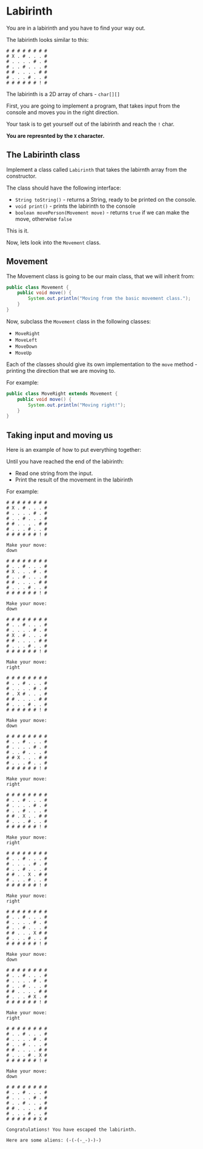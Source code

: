 # Labirinth

You are in a labirinth and you have to find your way out.

The labirinth looks similar to this:

```
# # # # # # # # 
# X . # . . . # 
# . . . . # . # 
# . . # . . . # 
# # . . . . # # 
# . . . # . . # 
# # # # # # ! # 
```

The labirinth is a 2D array of chars - `char[][]`

First, you are going to implement a program, that takes input from the console and moves you in the right direction.

Your task is to get yourself out of the labirinth and reach the `!` char.

**You are represnted by the `X` character.**

## The Labirinth class

Implement a class called `Labirinth` that takes the labirnth array from the constructor.

The class should have the following interface:

* `String toString()` - returns a String, ready to be printed on the console.
* `void print()` - prints the labirinth to the console
* `boolean movePerson(Movement move)` - returns `true` if we can make the move, otherwise `false`

This is it.

Now, lets look into the `Movement` class.

## Movement

The Movement class is going to be our main class, that we will inherit from:

```java
public class Movement {
	public void move() {
		System.out.println("Moving from the basic movement class.");
	}
}
```

Now, subclass the `Movement` class in the following classes:

* `MoveRight`
* `MoveLeft`
* `MoveDown`
* `MoveUp`

Each of the classes should give its own implementation to the `move` method - printing the direction that we are moving to.

For example:

```java
public class MoveRight extends Movement {
	public void move() {
		System.out.println("Moving right!");
	}
}
```

## Taking input and moving us

Here is an example of how to put everything together:

Until you have reached the end of the labirinth:

* Read one string from the input.
* Print the result of the movement in the labirinth

For example:

```
# # # # # # # # 
# X . # . . . # 
# . . . . # . # 
# . . # . . . # 
# # . . . . # # 
# . . . # . . # 
# # # # # # ! # 

Make your move:
down

# # # # # # # # 
# . . # . . . # 
# X . . . # . # 
# . . # . . . # 
# # . . . . # # 
# . . . # . . # 
# # # # # # ! # 

Make your move:
down

# # # # # # # # 
# . . # . . . # 
# . . . . # . # 
# X . # . . . # 
# # . . . . # # 
# . . . # . . # 
# # # # # # ! # 

Make your move:
right

# # # # # # # # 
# . . # . . . # 
# . . . . # . # 
# . X # . . . # 
# # . . . . # # 
# . . . # . . # 
# # # # # # ! # 

Make your move:
down

# # # # # # # # 
# . . # . . . # 
# . . . . # . # 
# . . # . . . # 
# # X . . . # # 
# . . . # . . # 
# # # # # # ! # 

Make your move:
right

# # # # # # # # 
# . . # . . . # 
# . . . . # . # 
# . . # . . . # 
# # . X . . # # 
# . . . # . . # 
# # # # # # ! # 

Make your move:
right

# # # # # # # # 
# . . # . . . # 
# . . . . # . # 
# . . # . . . # 
# # . . X . # # 
# . . . # . . # 
# # # # # # ! # 

Make your move:
right

# # # # # # # # 
# . . # . . . # 
# . . . . # . # 
# . . # . . . # 
# # . . . X # # 
# . . . # . . # 
# # # # # # ! # 

Make your move:
down

# # # # # # # # 
# . . # . . . # 
# . . . . # . # 
# . . # . . . # 
# # . . . . # # 
# . . . # X . # 
# # # # # # ! # 

Make your move:
right

# # # # # # # # 
# . . # . . . # 
# . . . . # . # 
# . . # . . . # 
# # . . . . # # 
# . . . # . X # 
# # # # # # ! # 

Make your move:
down

# # # # # # # # 
# . . # . . . # 
# . . . . # . # 
# . . # . . . # 
# # . . . . # # 
# . . . # . . # 
# # # # # # X # 

Congratulations! You have escaped the labirinth.

Here are some aliens: (-(-(-_-)-)-)
```
